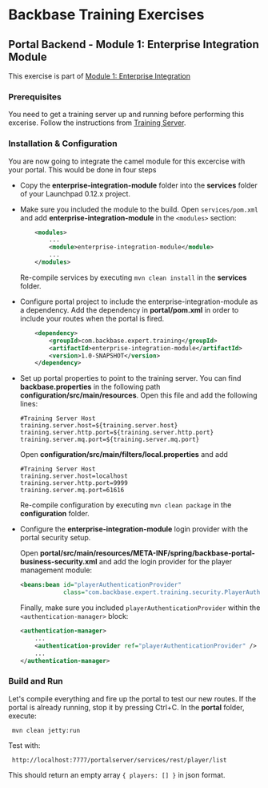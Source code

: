 # Backbase Training Exercises

## Portal Backend - Module 1: Enterprise Integration Module

This exercise is part of [Module 1: Enterprise Integration](../../..)

### Prerequisites

You need to get a training server up and running before performing this excerise.
Follow the instructions from [Training Server](https://github.com/Backbase/training-server).

### Installation & Configuration

You are now going to integrate the camel module for this excercise with your portal.
This would be done in four steps 

- Copy the **enterprise-integration-module** folder into the **services** folder of your Launchpad 0.12.x project.

- Make sure you included the module to the build. Open `services/pom.xml` and add **enterprise-integration-module** in the `<modules>` section:
	```xml
	    <modules>
	        ...	    
	        <module>enterprise-integration-module</module>
	        ...
	    </modules>
	```

  Re-compile services by executing `mvn clean install` in the **services** folder.
  
- Configure portal project to include the enterprise-integration-module as a dependency. Add the dependency in **portal/pom.xml** in order to include your routes when the portal is fired.

  ```xml
      <dependency>
          <groupId>com.backbase.expert.training</groupId>
          <artifactId>enterprise-integration-module</artifactId>
          <version>1.0-SNAPSHOT</version>
      </dependency>
  ```

- Set up portal properties to point to the training server. You can find **backbase.properties** in the following path **configuration/src/main/resources**. Open this file and add the following lines:

  ```    
  #Training Server Host
  training.server.host=${training.server.host}
  training.server.http.port=${training.server.http.port}
  training.server.mq.port=${training.server.mq.port}
  ```

  Open **configuration/src/main/filters/local.properties** and add

  ```
  #Training Server Host
  training.server.host=localhost
  training.server.http.port=9999
  training.server.mq.port=61616
  ```

  Re-compile configuration by executing `mvn clean package` in the **configuration** folder.

- Configure the **enterprise-integration-module** login provider with the portal security setup.

  Open **portal/src/main/resources/META-INF/spring/backbase-portal-business-security.xml** and add the login provider for the player management module:

  ```xml
  <beans:bean id="playerAuthenticationProvider"
              class="com.backbase.expert.training.security.PlayerAuthenticationProvider"/> 
  ```

  Finally, make sure you included `playerAuthenticationProvider` within the `<authentication-manager>` block:

  ```xml
  <authentication-manager>
      ...
      <authentication-provider ref="playerAuthenticationProvider" />
      ...
  </authentication-manager>
  ```

### Build and Run

Let's compile everything and fire up the portal to test our new routes. If the portal is already running, stop it by pressing Ctrl+C. In the **portal** folder, execute:

     mvn clean jetty:run

Test with:

     http://localhost:7777/portalserver/services/rest/player/list

This should return an empty array `{ players: [] }` in json format.
